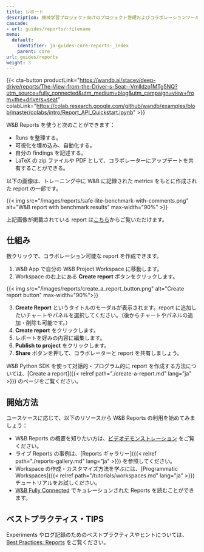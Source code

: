 ```yaml
---
title: レポート
description: 機械学習プロジェクト向けのプロジェクト管理およびコラボレーションツール
cascade:
- url: guides/reports/:filename
menu:
  default:
    identifier: ja-guides-core-reports-_index
    parent: core
url: guides/reports
weight: 3
---
```


{{< cta-button productLink="https://wandb.ai/stacey/deep-drive/reports/The-View-from-the-Driver-s-Seat--Vmlldzo1MTg5NQ?utm_source=fully_connected&utm_medium=blog&utm_campaign=view+from+the+drivers+seat" colabLink="https://colab.research.google.com/github/wandb/examples/blob/master/colabs/intro/Report_API_Quickstart.ipynb" >}}

W&B Reports を使うと次のことができます：
- Runs を整理する。
- 可視化を埋め込み、自動化する。
- 自分の findings を記述する。
- LaTeX の zip ファイルや PDF として、コラボレーターにアップデートを共有することができる。

以下の画像は、トレーニング中に W&B に記録された metrics をもとに作成された report の一部です。

{{< img src="/images/reports/safe-lite-benchmark-with-comments.png" alt="W&B report with benchmark results" max-width="90%" >}}

上記画像が掲載されている report は[こちら](https://wandb.ai/stacey/saferlife/reports/SafeLife-Benchmark-Experiments--Vmlldzo0NjE4MzM)からご覧いただけます。

## 仕組み
数クリックで、コラボレーション可能な report を作成できます。

1. W&B App で自分の W&B Project Workspace に移動します。
2. Workspace の右上にある **Create report** ボタンをクリックします。

{{< img src="/images/reports/create_a_report_button.png" alt="Create report button" max-width="90%">}}

3. **Create Report** というタイトルのモーダルが表示されます。report に追加したいチャートやパネルを選択してください。（後からチャートやパネルの追加・削除も可能です。）
4. **Create report** をクリックします。
5. レポートを好みの内容に編集します。
6. **Publish to project** をクリックします。
7. **Share** ボタンを押して、コラボレーターと report を共有しましょう。

W&B Python SDK を使って対話的・プログラム的に report を作成する方法については、[Create a report]({{< relref path="./create-a-report.md" lang="ja" >}}) のページをご覧ください。

## 開始方法
ユースケースに応じて、以下のリソースから W&B Reports の利用を始めてみましょう：

* W&B Reports の概要を知りたい方は、[ビデオデモンストレーション](https://www.youtube.com/watch?v=2xeJIv_K_eI) をご覧ください。
* ライブ Reports の事例は、[Reports ギャラリー]({{< relref path="./reports-gallery.md" lang="ja" >}}) を参照してください。
* Workspace の作成・カスタマイズ方法を学ぶには、[Programmatic Workspaces]({{< relref path="/tutorials/workspaces.md" lang="ja" >}}) チュートリアルをお試しください。
* [W&B Fully Connected](https://wandb.me/fc) でキュレーションされた Reports を読むことができます。

## ベストプラクティス・TIPS

Experiments やログ記録のためのベストプラクティスやヒントについては、[Best Practices: Reports](https://wandb.ai/wandb/pytorch-lightning-e2e/reports/W-B-Best-Practices-Guide--VmlldzozNTU1ODY1#reports) をご覧ください。